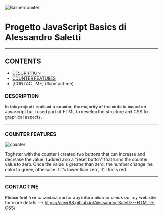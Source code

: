 ![Bannercounter](https://user-images.githubusercontent.com/88582424/140100865-e143680d-5a3d-45bc-9ab8-48eed5545bb2.png)

# Progetto JavaScript Basics di Alessandro Saletti

---

## CONTENTS

* [DESCRIPTION](#description)
* [COUNTER FEATURES](#counter-features)
* [CONTACT ME] (#contact-me)



### DESCRIPTION
In this project i realised a counter, the majority of the code is based on Javascript but i used part of HTML to develop the structure and CSS for graphical aspects.

---

### COUNTER FEATURES

![counter](https://user-images.githubusercontent.com/88582424/140183862-cc386bfd-aea5-4d28-9b00-2c385ee08e21.png)


Togheter with the counter i created two buttons that can increase and decrease the value. I added also a "reset button" that turns the counter value to zero.
Once the value is greater than zero, the number change the color to green, otherwise if it's lower than zero, it'll turns red.

---

### CONTACT ME 
Please feel free to contact me for any information or check out my web site for more details --> https://alevr98.github.io/Alessandro-Saletti---HTML-e-CSS/
